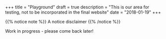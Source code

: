 +++
title = "Playground"
draft = true
description = "This is our area for testing, not to be incorporated in the final website"
date = "2018-01-19"
+++

{{% notice note %}}
A notice disclaimer
{{% /notice %}}

Work in progress - please come back later!

